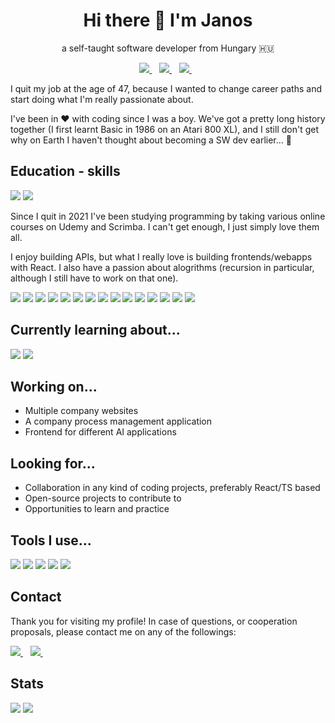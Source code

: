 <h1 align='center'>
  Hi there 👋 I'm Janos 
</h1>

<p align='center'>
  a self-taught software developer from Hungary 🇭🇺
</p>

<p align='center'>
  <a href="https://github.com/JT1974">
    <img src="https://img.shields.io/badge/github-181717?style=for-the-badge&logo=github&logoColor=white" />
  </a>&nbsp;&nbsp;
  <a href="https://twitter.com/TakacsJanos7">
    <img src="https://img.shields.io/badge/twitter-1DA1F2?style=for-the-badge&logo=twitter&logoColor=white" />    
  </a>&nbsp;&nbsp;
  <a href="mailto:janosdev@protonmail.com">
    <img src="https://img.shields.io/badge/protonmail-8B89CC?style=for-the-badge&logo=protonmail&logoColor=white" />   
  </a>&nbsp;&nbsp;
</p>

<p align='left'>I quit my job at the age of 47, because I wanted to change career paths and start doing what I'm really passionate about.</p>
<p align='left'>I've been in ❤️ with coding since I was a boy. We've got a pretty long history together (I first learnt Basic in 1986 on an Atari 800 XL), and I still don't get why on Earth I haven't thought about becoming a SW dev earlier... 🤷‍</p>

## Education - skills
<p align='left'>
<img src="https://img.shields.io/badge/Udemy-EC5252?style=for-the-badge&logo=Udemy&logoColor=white" />
<img src="https://img.shields.io/badge/scrimba-2B283A?style=for-the-badge&logo=scrimba&logoColor=white" />
</p>

<p align='left'>Since I quit in 2021 I've been studying programming by taking various online courses on Udemy and Scrimba. I can't get enough, I just simply love them all.</p>

<p align='left'>I enjoy building APIs, but what I really love is building frontends/webapps with React. I also have a passion about alogrithms (recursion in particular, although I still have to work on that one).</p>

<!-- HTML, CSS, SASS/SCSS, Bootstrap, Javascript, Node.js, Mongo DB, MySQL, React, Redux, React Router, Figma -->

<p align='left'>
	<img src="https://img.shields.io/badge/HTML5-E34F26?style=for-the-badge&logo=html5&logoColor=white" />
	<img src="https://img.shields.io/badge/CSS3-1572B6?style=for-the-badge&logo=css3&logoColor=white" />
	<img src="https://img.shields.io/badge/Sass-CC6699?style=for-the-badge&logo=sass&logoColor=white" />
	<img src="https://img.shields.io/badge/Bootstrap-563D7C?style=for-the-badge&logo=bootstrap&logoColor=white" />
	<img src="https://img.shields.io/badge/JavaScript-323330?style=for-the-badge&logo=javascript&logoColor=F7DF1E" />
	<img src="https://img.shields.io/badge/Node.js-339933?style=for-the-badge&logo=nodedotjs&logoColor=white" />
	<img src="https://img.shields.io/badge/JWT-000000?style=for-the-badge&logo=JSON%20web%20tokens&logoColor=white" />
	<img src="https://img.shields.io/badge/Express.js-000000?style=for-the-badge&logo=express&logoColor=white" />
	<img src="https://img.shields.io/badge/MongoDB-4EA94B?style=for-the-badge&logo=mongodb&logoColor=white" />
	<img src="https://img.shields.io/badge/MySQL-005C84?style=for-the-badge&logo=mysql&logoColor=white" />
	<img src="https://img.shields.io/badge/React-20232A?style=for-the-badge&logo=react&logoColor=61DAFB" />
  	<img src="https://img.shields.io/badge/styled--components-DB7093?style=for-the-badge&logo=styled-components&logoColor=white" />
	<img src="https://img.shields.io/badge/Redux-593D88?style=for-the-badge&logo=redux&logoColor=white" />
	<img src="https://img.shields.io/badge/React_Router-CA4245?style=for-the-badge&logo=react-router&logoColor=white" />
	<img src="https://img.shields.io/badge/Figma-F24E1E?style=for-the-badge&logo=figma&logoColor=white" />
</p>

## Currently learning about...

<!-- Next.js, Typescript -->

<p align='left'>
<img src="https://img.shields.io/badge/next.js-000000?style=for-the-badge&logo=nextdotjs&logoColor=white" />
<img src="https://img.shields.io/badge/TypeScript-007ACC?style=for-the-badge&logo=typescript&logoColor=white" />
</p>

## Working on...

<ul>
<li>Multiple company websites</li>
<li>A company process management application</li>
<li>Frontend for different AI applications</li>
</ul>

## Looking for...

<ul>
<li>Collaboration in any kind of coding projects, preferably React/TS based</li>
<li>Open-source projects to contribute to</li>
<li>Opportunities to learn and practice</li>
</ul>

## Tools I use...

<!-- VS Code, Git, GitHub, NPM, Postman, -->

<p align='left'>
<img src="https://img.shields.io/badge/VSCode-0078D4?style=for-the-badge&logo=visual%20studio%20code&logoColor=white" />
<img src="https://img.shields.io/badge/GIT-E44C30?style=for-the-badge&logo=git&logoColor=white" />
 <img src="https://img.shields.io/badge/GitHub-100000?style=for-the-badge&logo=github&logoColor=white" />
<img src="https://img.shields.io/badge/npm-CB3837?style=for-the-badge&logo=npm&logoColor=white" />
<img src="https://img.shields.io/badge/Postman-FF6C37?style=for-the-badge&logo=Postman&logoColor=white" />
</p>

## Contact

<p align='left'>Thank you for visiting my profile! In case of questions, or cooperation proposals, please contact me on any of the followings:</p>
<p align='left'>
  <a href="https://twitter.com/TakacsJanos7">
    <img src="https://img.shields.io/badge/twitter-1DA1F2?style=for-the-badge&logo=twitter&logoColor=white" />    
  </a>&nbsp;&nbsp;
  <a href="mailto:janosdev@protonmail.com">
    <img src="https://img.shields.io/badge/protonmail-8B89CC?style=for-the-badge&logo=protonmail&logoColor=white" />   
  </a>&nbsp;&nbsp;
</p>

## Stats

<p align='left'>
<img src="https://github-readme-stats.vercel.app/api/top-langs/?username=JT1974" /> 
<img src="https://github-readme-stats.vercel.app/api?username=JT1974" /> 
</p>
